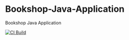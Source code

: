 # Bookshop-Java-Application
Bookshop Java Application

[![CI Build](https://travis-ci.com/siddubb/Bookshop-Java-Application.svg?token=RLELX5m9XtGxLBzReeZQ&branch=master)](https://travis-ci.com/siddubb/Bookshop-Java-Application.svg?token=RLELX5m9XtGxLBzReeZQ&branch=master)

